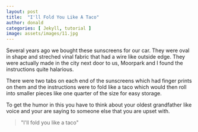 ```yaml
---
layout: post
title:  "I'll Fold You Like A Taco"
author: donald
categories: [ Jekyll, tutorial ]
image: assets/images/11.jpg
---
```

Several years ago we bought these sunscreens for our car.  They were oval in shape and streched vinal fabric that had a wire like outside edge.  They were actually made in the city next door to us, Moorpark and I found the instructions quite halarious.

There were two tabs on each end of the sunscreens which had finger prints on them and the instructions were to fold like a taco which would then roll into smaller pieces like one quarter of the size for easy storage.

To get the humor in this you have to think about your oldest grandfather like voice and your are saying to someone else that you are upset with.

>"I'll fold you like a taco"
